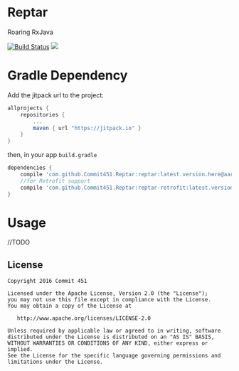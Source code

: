 # Reptar
Roaring RxJava

[![Build Status](https://travis-ci.org/Commit451/Reptar.svg?branch=master)](https://travis-ci.org/Commit451/Reptar) [![](https://jitpack.io/v/Commit451/Alakazam.svg)](https://jitpack.io/#Commit451/Alakazam)

# Gradle Dependency
Add the jitpack url to the project:
```groovy
allprojects {
    repositories {
        ...
        maven { url "https://jitpack.io" }
    }
}
```
then, in your app `build.gradle`
```groovy
dependencies {
    compile 'com.github.Commit451.Reptar:reptar:latest.version.here@aar'
    //for Retrofit support
    compile 'com.github.Commit451.Reptar:reptar-retrofit:latest.version.here@aar'
}
```

# Usage
//TODO

License
--------

    Copyright 2016 Commit 451

    Licensed under the Apache License, Version 2.0 (the "License");
    you may not use this file except in compliance with the License.
    You may obtain a copy of the License at

       http://www.apache.org/licenses/LICENSE-2.0

    Unless required by applicable law or agreed to in writing, software
    distributed under the License is distributed on an "AS IS" BASIS,
    WITHOUT WARRANTIES OR CONDITIONS OF ANY KIND, either express or implied.
    See the License for the specific language governing permissions and
    limitations under the License.
